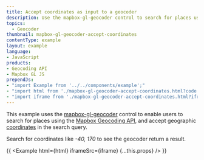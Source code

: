 ```yaml
---
title: Accept coordinates as input to a geocoder
description: Use the mapbox-gl-geocoder control to search for places using Mapbox Geocoding API.
topics:
  - Geocoder
thumbnail: mapbox-gl-geocoder-accept-coordinates
contentType: example
layout: example
language:
- JavaScript
products:
- Geocoding API
- Mapbox GL JS
prependJs:
- "import Example from '../../components/example';"
- "import html from './mapbox-gl-geocoder-accept-coordinates.html?code';"
- "import iframe from './mapbox-gl-geocoder-accept-coordinates.html?iframe';"
---
```


This example uses the [mapbox-gl-geocoder](https://github.com/mapbox/mapbox-gl-geocoder) control to enable users to search for places using the [Mapbox Geocoding API](https://docs.mapbox.com/api/search/geocoding/), and accept geographic [coordinates](https://docs.mapbox.com/help/glossary/lat-lon) in the search query.

Search for coordinates like _-40, 170_ to see the geocoder return a result.

{{ <Example html={html} iframeSrc={iframe} {...this.props} /> }}
